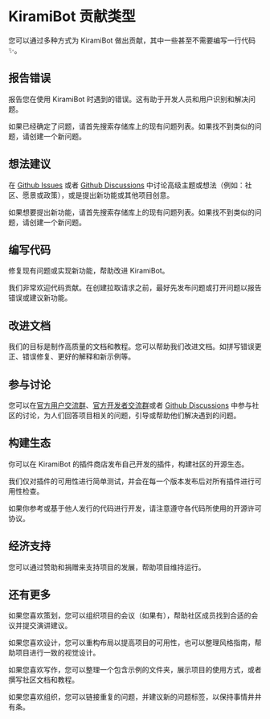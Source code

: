 # KiramiBot 贡献类型

您可以通过多种方式为 KiramiBot 做出贡献，其中一些甚至不需要编写一行代码✨。

## 报告错误

报告您在使用 KiramiBot 时遇到的错误。这有助于开发人员和用户识别和解决问题。

如果已经确定了问题，请首先搜索存储库上的现有问题列表。如果找不到类似的问题，请创建一个新问题。

## 想法建议

在 [Github Issues](https://github.com/A-kirami/KiramiBot/issues) 或者 [Github Discussions](https://github.com/A-kirami/KiramiBot/discussions) 中讨论高级主题或想法（例如：社区、愿景或政策），或是提出新功能或其他项目创意。

如果想要提出新功能，请首先搜索存储库上的现有问题列表。如果找不到类似的问题，请创建一个新问题。

## 编写代码

修复现有问题或实现新功能，帮助改进 KiramiBot。

我们非常欢迎代码贡献。在创建拉取请求之前，最好先发布问题或打开问题以报告错误或建议新功能。

## 改进文档

我们的目标是制作高质量的文档和教程。您可以帮助我们改进文档。如拼写错误更正、错误修复、更好的解释和新示例等。

## 参与讨论

您可以在[官方用户交流群](https://qm.qq.com/q/7OD95ZDCMM)、[官方开发者交流群](https://qm.qq.com/q/fQvd478kz8)或者 [Github Discussions](https://github.com/A-kirami/KiramiBot/discussions) 中参与社区的讨论，为人们回答项目相关的问题，引导或帮助他们解决遇到的问题。

## 构建生态

你可以在 KiramiBot 的插件商店发布自己开发的插件，构建社区的开源生态。

我们仅对插件的可用性进行简单测试，并会在每一个版本发布后对所有插件进行可用性检查。

如果你参考或基于他人发行的代码进行开发，请注意遵守各代码所使用的开源许可协议。

## 经济支持

您可以通过赞助和捐赠来支持项目的发展，帮助项目维持运行。

## 还有更多

如果您喜欢策划，您可以组织项目的会议（如果有），帮助社区成员找到合适的会议并提交演讲建议。

如果您喜欢设计，您可以重构布局以提高项目的可用性，也可以整理风格指南，帮助项目进行一致的视觉设计。

如果您喜欢写作，您可以整理一个包含示例的文件夹，展示项目的使用方式，或者撰写社区文档和教程。

如果您喜欢组织，您可以链接重复的问题，并建议新的问题标签，以保持事情井井有条。
